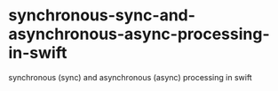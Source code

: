 # synchronous-sync-and-asynchronous-async-processing-in-swift
synchronous (sync) and asynchronous (async) processing in swift
